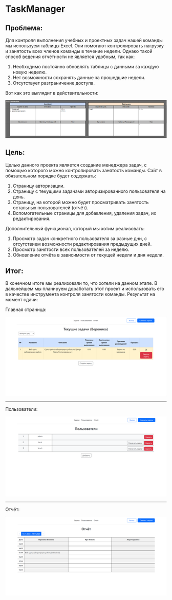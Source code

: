 # TaskManager

##  Проблема:
Для контроля выполнения учебных и проектных задач нашей команды мы используем таблицы Excel. Они помогают контролировать нагрузку и занятость всех членов команды в течение недели. Однако такой способ ведения отчётности не является удобным, так как: 
1. Необходимо постоянно обновлять таблицы с данными за каждую новую неделю. 
2. Нет возможности сохранять данные за прошедшие недели.
3. Отсутствует разграничение доступа.

Вот как это выглядит в действительности:

![Excel-таблички](https://github.com/irawrr/TaskManager/blob/master/main/templates/static/photo/problem.png)

## Цель:
Целью данного проекта является создание менеджера задач, с помощью которого можно контролировать занятость команды.
Сайт в обязательном порядке будет содержать:
1. Страницу авторизации.
2. Страницу с текущими задачами авторизированного пользователя на день.
3. Страницу, на которой можно будет просматривать занятость остальных пользователей (отчёт).
4. Вспомогательные страницы для добавления, удаления задач, их редактирования.

Дополнительный функционал, который мы хотим реализовать:
1. Просмотр задач конкретного пользователя за разные дни, с отсутствием возможности редактирования предыдущих дней.
2. Просмотр занятости всех пользователей за неделю.
3. Обновление отчёта в зависимости от текущей недели и дня недели.

## Итог:
В конечном итоге мы реализовали то, что хотели на данном этапе. В дальнейшем мы планируем доработать этот проект и использовать его в качестве инструмента контроля занятости команды.
Результат на момент сдачи:

Главная страница:

![Главная страница](https://github.com/irawrr/TaskManager/blob/master/main/templates/static/photo/solve1.png)

___
Пользователи:

![Пользователи](https://github.com/irawrr/TaskManager/blob/master/main/templates/static/photo/solve2.png)

___
Отчёт:

![Отчёт](https://github.com/irawrr/TaskManager/blob/master/main/templates/static/photo/solve3.png)




